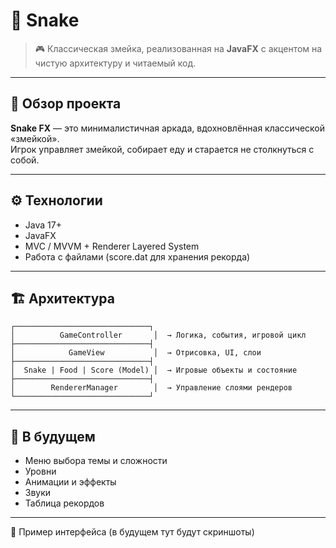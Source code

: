 # 🐍 Snake
> 🎮 Классическая змейка, реализованная на **JavaFX** с акцентом на чистую архитектуру и читаемый код.

---

## 🧭 Обзор проекта

**Snake FX** — это минималистичная аркада, вдохновлённая классической «змейкой».  
Игрок управляет змейкой, собирает еду и старается не столкнуться с собой.

---


## ⚙️ Технологии

- Java 17+
- JavaFX
- MVC / MVVM + Renderer Layered System
- Работа с файлами (score.dat для хранения рекорда)
---

## 🏗 Архитектура

```text
┌──────────────────────────────┐
│          GameController       │  → Логика, события, игровой цикл
├──────────────────────────────┤
│            GameView           │  → Отрисовка, UI, слои
├──────────────────────────────┤
│  Snake | Food | Score (Model) │  → Игровые объекты и состояние
├──────────────────────────────┤
│        RendererManager        │  → Управление слоями рендеров
└──────────────────────────────┘
```
---
## 🧩 В будущем
- Меню выбора темы и сложности
- Уровни
- Анимации и эффекты
- Звуки
- Таблица рекордов
---
📸 Пример интерфейса (в будущем тут будут скриншоты)
